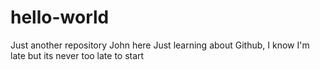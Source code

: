 # hello-world
Just another repository 
John here 
Just learning about Github, I know I'm late but its never too late to start 

